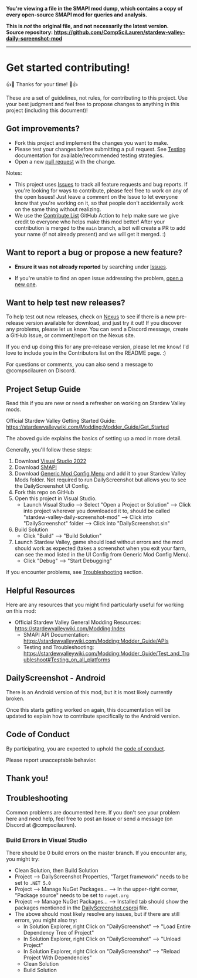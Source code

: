 **You're viewing a file in the SMAPI mod dump, which contains a copy of every open-source SMAPI mod
for queries and analysis.**

**This is _not_ the original file, and not necessarily the latest version.**  
**Source repository: https://github.com/CompSciLauren/stardew-valley-daily-screenshot-mod**

----

# Get started contributing!

:+1::tada: Thanks for your time! :tada::+1:

These are a set of guidelines, not rules, for contributing to this project. Use
your best judgment and feel free to propose changes to anything in this project
(including this document)!

## Got improvements?

* Fork this project and implement the changes you want to make.
* Please test your changes before submitting a pull request. See [Testing](./DailyScreenshot/Tests/Testing.md) documentation for available/recommended testing strategies.
* Open a new [pull request](../../pull/new) with the change.

Notes:

* This project uses [Issues](../../issues) to track all feature requests and bug reports. If you're looking for ways to contribute, please feel free to work on any of the open Issues! Just leave a comment on the Issue to let everyone know that you're working on it, so that people don't accidentally work on the same thing without realizing.
* We use the [Contribute List](https://github.com/marketplace/actions/contribute-list) GitHub Action to help make sure we give credit to everyone who helps make this mod better! After your contribution is merged to the `main` branch, a bot will create a PR to add your name (if not already present) and we will get it merged. :)

## Want to report a bug or propose a new feature?

* **Ensure it was not already reported** by searching under [Issues](../../issues).

* If you're unable to find an open issue addressing the problem, [open a new one](../../issues/new/choose).

## Want to help test new releases?

To help test out new releases, check on [Nexus](https://www.nexusmods.com/stardewvalley/mods/4779?tab=files) to see if there is a new pre-release version available for download, and just try it out! If you discover any problems, please let us know. You can send a Discord message, create a GitHub Issue, or comment/report on the Nexus site.

If you end up doing this for any pre-release version, please let me know! I'd love to include you in the Contributors list on the README page. :)

For questions or comments, you can also send a message to @compscilauren on Discord.

## Project Setup Guide

Read this if you are new or need a refresher on working on Stardew Valley mods.

Official Stardew Valley Getting Started Guide: https://stardewvalleywiki.com/Modding:Modder_Guide/Get_Started

The aboved guide explains the basics of setting up a mod in more detail.

Generally, you'll follow these steps:

1. Download [Visual Studio 2022](https://visualstudio.microsoft.com/downloads/)
2. Download [SMAPI](https://www.nexusmods.com/stardewvalley/mods/2400)
3. Download [Generic Mod Config Menu](https://www.nexusmods.com/stardewvalley/mods/5098) and add it to your Stardew Valley Mods folder. Not required to run DailyScreenshot but allows you to see the DailyScreenshot UI Config.
4. Fork this repo on GitHub
5. Open this project in Visual Studio.
    * Launch Visual Studio --> Select "Open a Project or Solution" --> Click into project wherever you downloaded it to, should be called "stardew-valley-daily-screenshot-mod" --> Click into "DailyScreenshot" folder --> Click into "DailyScreenshot.sln"
6. Build Solution
    * Click "Build" --> "Build Solution"
7. Launch Stardew Valley, game should load without errors and the mod should work as expected (takes a screenshot when you exit your farm, can see the mod listed in the UI Config from Generic Mod Config Menu).
    * Click "Debug" --> "Start Debugging"

If you encounter problems, see [Troubleshooting](#Troubleshooting) section.

## Helpful Resources

Here are any resources that you might find particularly useful for working on this mod:

* Official Stardew Valley General Modding Resources: https://stardewvalleywiki.com/Modding:Index
    * SMAPI API Documentation: https://stardewvalleywiki.com/Modding:Modder_Guide/APIs
    * Testing and Troubleshooting: https://stardewvalleywiki.com/Modding:Modder_Guide/Test_and_Troubleshoot#Testing_on_all_platforms

## DailyScreenshot - Android

There is an Android version of this mod, but it is most likely currently broken.

Once this starts getting worked on again, this documentation will be updated to explain how to contribute specifically to the Android version.

## Code of Conduct

By participating, you are expected to uphold the [code of
conduct](CODE_OF_CONDUCT.md).

Please report unacceptable behavior.

## Thank you!

## Troubleshooting

Common problems are documented here. If you don't see your problem here and need help, feel free to post an Issue or send a message (on Discord at @compscilauren).

### Build Errors in Visual Studio

There should be 0 build errors on the master branch. If you encounter any, you might try:

* Clean Solution, then Build Solution
* Project --> DailyScreenshot Properties, "Target framework" needs to be set to `.NET 5.0`
* Project --> Manage NuGet Packages... --> In the upper-right corner, "Package source" needs to be set to `nuget.org`
* Project --> Manage NuGet Packages... --> Installed tab should show the packages mentioned in the [DailyScreenshot.csproj](./DailyScreenshot/DailyScreenshot.csproj) file.
* The above should most likely resolve any issues, but if there are still errors, you might also try:
  * In Solution Explorer, right Click on "DailyScreenshot" --> "Load Entire Dependency Tree of Project"
  * In Solution Explorer, right Click on "DailyScreenshot" --> "Unload Project"
  * In Solution Explorer, right Click on "DailyScreenshot" --> "Reload Project With Dependencies"
  * Clean Solution
  * Build Solution
